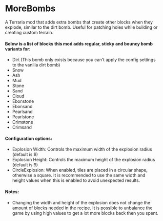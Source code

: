 # MoreBombs
A Terraria mod that adds extra bombs that create other blocks when they explode, similar to the dirt bomb. Useful for patching holes while building or creating custom terrain.


#### Below is a list of blocks this mod adds regular, sticky and bouncy bomb variants for:
- Dirt (This bomb only exists because you can't apply the config settings to the vanilla dirt bomb)
- Snow
- Ash
- Mud
- Stone
- Sand
- Cloud
- Ebonstone
- Ebonsand
- Pearlsand
- Pearlstone
- Crimstone
- Crimsand

#### Configuration options:
- Explosion Width: Controls the maximum width of the explosion radius (default is 9)
- Explosion Height: Controls the maximum height of the explosion radius (default is 9)
- CircleExplosion: When enabled, tiles are placed in a circular shape, otherwise a square. It is recommended to use the same width and height values when this is enabled to
avoid unexpected results.

#### Notes:
- Changing the width and height of the explosion does not change the amount of blocks needed in the recipe. It is possible to unbalance the game by using high values to 
get a lot more blocks back then you spent.
